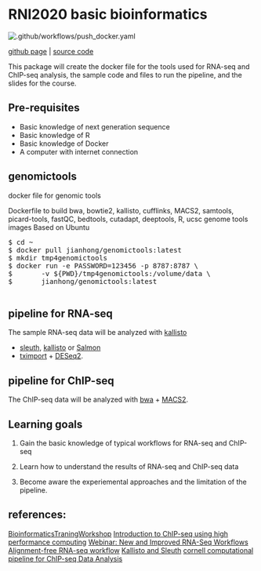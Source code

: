 # RNI2020 basic bioinformatics

![.github/workflows/push_docker.yaml](https://github.com/jianhong/genomictools/workflows/.github/workflows/push_docker.yaml/badge.svg)

[github page](https://jianhong.github.io/genomictools/) | 
[source code](https://github.com/jianhong/genomictools)

This package will create the docker file for the tools used for RNA-seq and
ChIP-seq analysis, the sample code and files to run the pipeline, and
the slides for the course.

## Pre-requisites
* Basic knowledge of next generation sequence
* Basic knowledge of R
* Basic knowledge of Docker
* A computer with internet connection

## genomictools
docker file for genomic tools

Dockerfile to build bwa, bowtie2, kallisto, cufflinks, MACS2, samtools, 
picard-tools, fastQC, bedtools, cutadapt, deeptools, 
R, ucsc genome tools
images
Based on Ubuntu

<pre>
$ cd ~
$ docker pull jianhong/genomictools:latest
$ mkdir tmp4genomictools
$ docker run -e PASSWORD=123456 -p 8787:8787 \
$       -v ${PWD}/tmp4genomictools:/volume/data \
$       jianhong/genomictools:latest

</pre>

## pipeline for RNA-seq

The sample RNA-seq data will be analyzed with [kallisto](https://pachterlab.github.io/kallisto/about)
+ [sleuth](https://pachterlab.github.io/sleuth/about),
[kallisto](https://pachterlab.github.io/kallisto/about) or [Salmon](https://combine-lab.github.io/salmon/)
+ [tximport](https://bioconductor.org/packages/tximport/) + [DESeq2](https://bioconductor.org/packages/DESeq2).

## pipeline for ChIP-seq

The ChIP-seq data will be analyzed with [bwa](http://bio-bwa.sourceforge.net/) +
[MACS2](https://github.com/macs3-project/MACS).

## Learning goals

1. Gain the basic knowledge of typical workflows for RNA-seq and ChIP-seq

2. Learn how to understand the results of RNA-seq and ChIP-seq data

3. Become aware the experiemental approaches and the limitation of the pipeline.

## references:

[BioinformaticsTraningWorkshop](https://github.com/haibol2016/BioinformaticsTrainingWorkshop)
[Introduction to ChIP-seq using high performance computing](https://github.com/hbctraining/Intro-to-ChIPseq)
[Webinar: New and Improved RNA-Seq Workflows](https://www.rna-seqblog.com/webinar-new-and-improved-rna-seq-workflows/)
[Alignment-free RNA-seq workflow](https://bioconductor.org/help/course-materials/2017/CSAMA/lectures/2-tuesday/lec07-alignmentfree-rnaseq.pdf)
[Kallisto and Sleuth](https://scilifelab.github.io/courses/rnaseq/labs/kallisto)
[cornell computational pipeline for ChIP-seq Data Analysis](https://biohpc.cornell.edu/lab/doc/Chip-seq_workshop_lecture1.pdf)